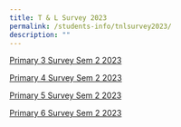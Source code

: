 ```yaml
---
title: T & L Survey 2023
permalink: /students-info/tnlsurvey2023/
description: ""
---
```

[Primary 3 Survey Sem 2 2023](https://bit.ly/3O0UEE0)

[Primary 4 Survey Sem 2 2023](https://bit.ly/44CVpbX)

[Primary 5 Survey Sem 2 2023](https://bit.ly/46xBUmV)

[Primary 6 Survey Sem 2 2023](https://bit.ly/46AOotP)